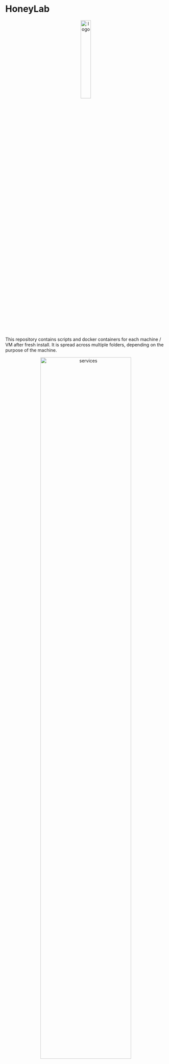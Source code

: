 # HoneyLab
<div class="intro" align="center">
    <img src="./img/logo.png" width="25%" alt="logo">
</div>

This repository contains scripts and docker containers for each machine / VM after fresh install. It is spread across multiple folders, depending on the purpose of the machine.

<div class="intro" align="center">
    <img src="./img/services.svg" width="75%" alt="services">
</div>

*[Icons](https://github.com/free-icons/free-icons)

# Proxmox
## Remove subscription popup:
```bash
cd /usr/share/javascript/proxmox-widget-toolkit
cp proxmoxlib.js proxmoxlib.js.bak
nano proxmoxlib.js
```
Replace the line:
`if (res ==`
with:
`if (false)`

## CPU temperature:
Install `lm-sensors` with `apt install lm-sensors` and then run `sensors` to see all sensors.

<div class="intro" align="center">
    <img src="./img/proxmox-sensors.png" width="50%" alt="sensors">
</div>

Open `/usr/share/perl5/PVE/API2/Nodes.pm ` and find:
```bash
$res->{pveversion} = PVE::pvecfg::package() . "/" .
    PVE::pvecfg::version_text();
 
my $dinfo = df('/', 1);     # output is bytes
```
Add line:
```bash
$res->{pveversion} = PVE::pvecfg::package() . "/" .
    PVE::pvecfg::version_text();
 
$res->{thermalstate} = `sensors`;

my $dinfo = df('/', 1);     # output is bytes
```

Then open `/usr/share/pve-manager/js/pvemanagerlib.js` and find:
```bash
Ext.define('PVE.node.StatusView', {
extend: 'PVE.panel.StatusView',
alias: 'widget.pveNodeStatus',

height: 300,
bodyPadding: '5 15 5 15',

layout: {
    type: 'table',
    columns: 2,
    tableAttrs: {
        style: {
            width: '100%'
        }
    }
},
```
Change `bodyPadding: '5 15 5 15'` to `bodyPadding: '20 15 20 15'` and `height` - this depends on how many sensors you have.

In the same file, find:
```bash
{
    itemId: 'version',
    colspan: 2,
    printBar: false,
    title: gettext('PVE Manager Version'),
    textField: 'pveversion',
    value: ''
}
```

And add - change for number of sensors:
```bash
{
    itemId: 'thermal1',
    colspan: 2,
    printBar: false,
    title: gettext('P-Cores Thermal State ℃'),
    textField: 'thermalstate',
    renderer:function(value){
        const c0 = value.match(/Core 0.*?\+([\d\.]+)Â/)[1];
        const c1 = value.match(/Core 4.*?\+([\d\.]+)Â/)[1];
        const c2 = value.match(/Core 8.*?\+([\d\.]+)Â/)[1];
        const c3 = value.match(/Core 12.*?\+([\d\.]+)Â/)[1];
        return `P0: ${c0} | P1: ${c1} | P2: ${c2} | P3: ${c3}`
        }
},
{
    itemId: 'thermal2',
    colspan: 2,
    printBar: false,
    title: gettext('E-Cores Thermal State ℃'),
    textField: 'thermalstate',
    renderer:function(value){
        const c0 = value.match(/Core 16.*?\+([\d\.]+)Â/)[1];
        const c1 = value.match(/Core 17.*?\+([\d\.]+)Â/)[1];
        const c2 = value.match(/Core 18.*?\+([\d\.]+)Â/)[1];
        const c3 = value.match(/Core 19.*?\+([\d\.]+)Â/)[1];
        const c4 = value.match(/Core 20.*?\+([\d\.]+)Â/)[1];
        const c5 = value.match(/Core 21.*?\+([\d\.]+)Â/)[1];
        const c6 = value.match(/Core 22.*?\+([\d\.]+)Â/)[1];
        const c7 = value.match(/Core 23.*?\+([\d\.]+)Â/)[1];
        return `E0: ${c0} | E1: ${c1} | E2: ${c2} | E3: ${c3} | E4: ${c4} | E5: ${c5} | E6: ${c6} | E7: ${c7}` >                }
}  
```

And lastly type `systemctl restart pveproxy` to apply changes.

Final result should look like this:
<div class="intro" align="center">
    <img src="./img/proxmox-temperature.png" width="100%" alt="temperature">
</div>

# Ansible
Before using Ansible, update your system and install following packages on host:
```bash
sudo apt install ansible sshpass -y
```

And other machines:
```bash
sudo apt install ansible -y
```

Before first use, create config file and change `host_key_checking` to `False`:
```bash
ansible-config init --disabled > ansible.cfg
```

Then edit [hosts](/Ansible/inventory/hosts) file.

Test connection to all machines:
```bash
ansible -i ./Ansible/inventory/hosts SRV_Collection -m ping --ask-pass
```

To run playbook, use:
```bash
ansible-playbook ./Ansible/playbooks/ssh-key.yaml -i ./Ansible/inventory/hosts --ask-pass
ansible-playbook ./Ansible/playbooks/SRV-Management.yaml -i ./Ansible/inventory/hosts --ask-become-pass
ansible-playbook ./Ansible/playbooks/SRV-Media.yaml -i ./Ansible/inventory/hosts --ask-become-pass
ansible-playbook ./Ansible/playbooks/SRV-Personal.yaml -i ./Ansible/inventory/hosts --ask-become-pass
ansible-playbook ./Ansible/playbooks/SRV-VPN.yaml -i ./Ansible/inventory/hosts --ask-become-pass
```

# Before use
Before using this repo you may need to install git.
```bash
sudo apt install git -y
```

# PC-Personal postInstall.sh
To run script, you need to make it executable:
```bash
chmod +x postInstall.sh
```
Script will perform update and upgrade of the system, sets user do use docker without `sudo` and sets timezone. After that, it will install / remove following packages:

- ❌ LibreOffice
- Brave browser
- ❌ Firefox
- Docker
- Docker-compose
- VS Code
- DBeaver
- FileZilla
- Discord
- Wireguard
- Thunderbird

# Adguard home
```bash
curl -s -S -L https://raw.githubusercontent.com/AdguardTeam/AdGuardHome/master/scripts/install.sh | sh -s -- -v
```
[Blacklists](https://firebog.net/)

# Containers
- SRV-Management
    - Portainer
    - Watchtower
    - Adguardhome-sync
    - DuckDNS
    - Nginx Proxy Manager
    - Rustdesk
    - Wireguard
- SRV-Media
    - Portainer agent
    - Watchtower
    - Bazarr
    - Immich
    - Lidarr
    - Plex
    - Postgres
    - Prowlarr
    - Radarr
    - Redis
    - Transmission
- SRV-Personal
    - Portainer agent
    - Watchtower
    - Grafana
    - Homepage
    - MariaDB
    - NocoDB
    - Vaultwarden
- SRV-Cloud
    - Watchtower
    - Grav
    - Kasm
    - Minecraft
    - Nginx Proxy Manager
- Misc
    - Ignition gateway
    - Node-Red
    - Octoprint